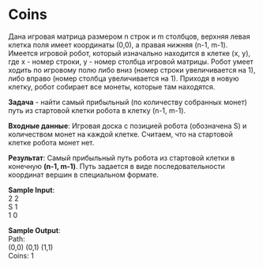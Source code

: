 # Coins

Дана игровая матрица размером n строк и m столбцов, верхняя левая клетка поля имеет координаты (0,0), а правая нижняя (n-1, m-1). Имеется игровой робот, который изначально находится в клетке (x, y), где х - номер строки, у - номер столбца игровой матрицы. Робот умеет ходить по игровому полю либо вниз (номер строки увеличивается на 1), либо вправо (номер столбца увеличивается на 1). Приходя в новую клетку, робот собирает все монеты, которые там находятся.

**Задача** - найти самый прибыльный (по количеству собранных монет) путь из стартовой клетки робота в клетку (n-1, m-1).

**Входные данные**: Игровая доска с позицией робота (обозначена S) и количеством монет на каждой клетке. Считаем, что на стартовой клетке робота монет нет.

**Результат**: Самый прибыльный путь робота из стартовой клетки в конечную **(n-1, m-1)**. Путь задается в виде последовательности координат вершин в специальном формате.

**Sample Input**:  
2 2  
S 1  
1 0  

**Sample Output**:  
Path:  
(0,0) (0,1) (1,1)   
Coins: 1  
